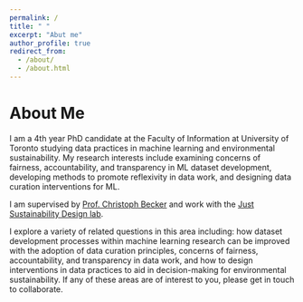```yaml
---
permalink: /
title: " "
excerpt: "Abut me"
author_profile: true
redirect_from: 
  - /about/
  - /about.html
---
```


About Me
======

I am a 4th year PhD candidate at the Faculty of Information at University of Toronto studying data practices in machine learning and environmental sustainability. My research interests include
 examining concerns of fairness, accountability, and transparency in ML dataset development, developing methods to promote reflexivity in data work, and designing data curation interventions for ML. 

I am supervised by <a href="https://www.christoph-becker.info/">Prof. Christoph Becker</a> 
and work with the <a href="https://justsustainabilitydesign.org/">Just Sustainability Design lab</a>. 

I explore a variety of related questions in this area 
including: how dataset development processes within machine learning research can be improved with the 
adoption of data curation principles, concerns of fairness, accountability, and transparency in data work, 
and how to design interventions in data practices to aid in decision-making for 
environmental sustainability. If any of these areas are of interest to you, please get in touch to collaborate.